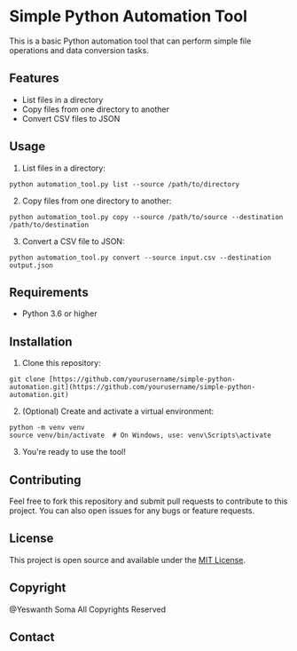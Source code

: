 # Simple Python Automation Tool

This is a basic Python automation tool that can perform simple file operations and data conversion tasks.

## Features

- List files in a directory
- Copy files from one directory to another
- Convert CSV files to JSON

## Usage

1. List files in a directory:
```
python automation_tool.py list --source /path/to/directory
```
2. Copy files from one directory to another:
```
python automation_tool.py copy --source /path/to/source --destination /path/to/destination
```
3. Convert a CSV file to JSON:
```
python automation_tool.py convert --source input.csv --destination output.json
```

## Requirements

- Python 3.6 or higher

## Installation

1. Clone this repository:
```
git clone [https://github.com/yourusername/simple-python-automation.git](https://github.com/yourusername/simple-python-automation.git)
```
2. (Optional) Create and activate a virtual environment:
```
python -m venv venv
source venv/bin/activate  # On Windows, use: venv\Scripts\activate
```

3. You're ready to use the tool!

## Contributing

Feel free to fork this repository and submit pull requests to contribute to this project. You can also open issues for any bugs or feature requests.

## License

This project is open source and available under the [MIT License](LICENSE).

## Copyright

@Yeswanth Soma All Copyrights Reserved

## Contact
